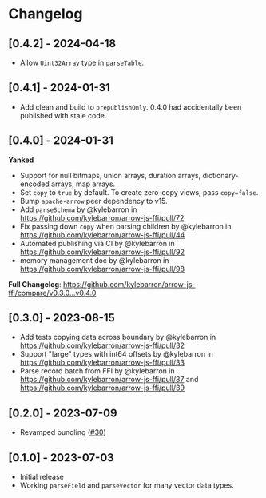 # Changelog

## [0.4.2] - 2024-04-18

- Allow `Uint32Array` type in `parseTable`.

## [0.4.1] - 2024-01-31

- Add clean and build to `prepublishOnly`. 0.4.0 had accidentally been published with stale code.

## [0.4.0] - 2024-01-31

**Yanked**

- Support for null bitmaps, union arrays, duration arrays, dictionary-encoded arrays, map arrays.
- Set `copy` to `true` by default. To create zero-copy views, pass `copy=false`.
- Bump `apache-arrow` peer dependency to v15.
- Add `parseSchema` by @kylebarron in https://github.com/kylebarron/arrow-js-ffi/pull/72
- Fix passing down `copy` when parsing children by @kylebarron in https://github.com/kylebarron/arrow-js-ffi/pull/44
- Automated publishing via CI by @kylebarron in https://github.com/kylebarron/arrow-js-ffi/pull/92
- memory management doc by @kylebarron in https://github.com/kylebarron/arrow-js-ffi/pull/98

**Full Changelog**: https://github.com/kylebarron/arrow-js-ffi/compare/v0.3.0...v0.4.0

## [0.3.0] - 2023-08-15

- Add tests copying data across boundary by @kylebarron in https://github.com/kylebarron/arrow-js-ffi/pull/32
- Support "large" types with int64 offsets by @kylebarron in https://github.com/kylebarron/arrow-js-ffi/pull/33
- Parse record batch from FFI by @kylebarron in https://github.com/kylebarron/arrow-js-ffi/pull/37 and https://github.com/kylebarron/arrow-js-ffi/pull/39

## [0.2.0] - 2023-07-09

- Revamped bundling ([#30](https://github.com/kylebarron/arrow-js-ffi/pull/30))

## [0.1.0] - 2023-07-03

- Initial release
- Working `parseField` and `parseVector` for many vector data types.
